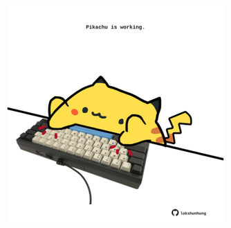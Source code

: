 <!-- built at 25/08/2023, 22:00:48 UTC -->
<p align="center">
  <img width="500" height="500" src="./ReadmeImage.svg">
</p>
